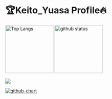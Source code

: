 # 🏆Keito_Yuasa Profile🔥

<p align="left"> 
  <img alt="Top Langs" height="150" src="https://github-readme-stats.vercel.app/api/top-langs/?username=Keito777&layout=compact&show_icons=true&theme=maroongold" />
  <img alt="github status" height="150" src="https://github-readme-stats.vercel.app/api?username=Keito777&theme=outrun&show_icons=ture" />
</p>

![](https://github-profile-summary-cards.vercel.app/api/cards/profile-details?username=Keito777&theme=monokai)


[![github-chart](https://github-chart.vercel.app/api?user=Keito777)](https://github.com/rokumura7/github-chart)
